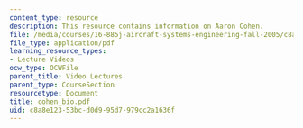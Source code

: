 ```yaml
---
content_type: resource
description: This resource contains information on Aaron Cohen.
file: /media/courses/16-885j-aircraft-systems-engineering-fall-2005/c8a8e12353bcd0d995d7979cc2a1636f_cohen_bio.pdf
file_type: application/pdf
learning_resource_types:
- Lecture Videos
ocw_type: OCWFile
parent_title: Video Lectures
parent_type: CourseSection
resourcetype: Document
title: cohen_bio.pdf
uid: c8a8e123-53bc-d0d9-95d7-979cc2a1636f
---
```

